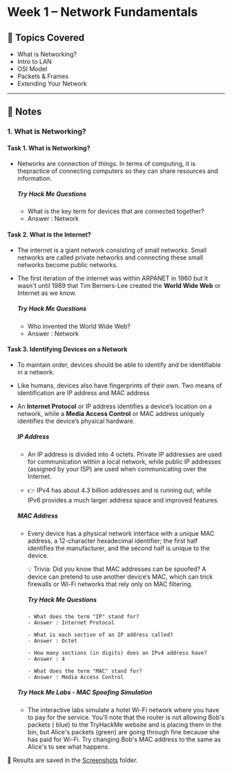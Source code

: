 # Week 1 – Network Fundamentals

## 📖 Topics Covered
- What is Networking?
- Intro to LAN
- OSI Model
- Packets & Frames
- Extending Your Network

---

## 📝 Notes

### 1. What is Networking?

#### Task 1. What is Networking?

- Networks are connection of things. In terms of computing, it is thepractice of connecting computers so they can share resources and information.

  ##### Try Hack Me Questions
  - What is the key term for devices that are connected together?
  - Answer : Network 


#### Task 2. What is the Internet?

- The internet is a giant network consisting of small networks. Small networks are called private networks and connecting these small networks become public networks.
- The first iteration of the internet was within ARPANET in 1960 but it wasn't until 1989 that Tim Berners-Lee created the **World Wide Web** or Internet as we know.

  ##### Try Hack Me Questions
    - Who invented the World Wide Web?
    - Answer : Network

#### Task 3. Identifying Devices on a Network

- To maintain order, devices should be able to identify and be identifiable in a network.
- Like humans, devices also have fingerprints of their own. Two means of identification are IP address and MAC address
- An **Internet Protocol** or IP address identifies a device’s location on a network, while a **Media Access Control**  or MAC address uniquely identifies the device’s physical hardware.

  ##### IP Address

  - An IP address is divided into 4 octets. Private IP addresses are used for communication within a local network, while public IP addresses (assigned by your ISP) are used when communicating over the Internet.

  - 👉 IPv4 has about 4.3 billion addresses and is running out, while IPv6 provides a much larger address space and improved features.

  ##### MAC Address

  - Every device has a physical network interface with a unique MAC address, a 12-character hexadecimal identifier; the first half identifies the manufacturer, and the second half is unique to the device.

    💡 Trivia: Did you know that MAC addresses can be spoofed? A device can pretend to use another device’s MAC, which can trick firewalls or Wi-Fi networks that rely only on MAC filtering.

    ##### Try Hack Me Questions
        - What does the term "IP" stand for?
        - Answer : Internet Protocol

        - What is each section of an IP address called?
        - Answer : Octet

        - How many sections (in digits) does an IPv4 address have? 
        - Answer : 4

        - What does the term "MAC" stand for?
        - Answer : Media Access Control
     
  ##### Try Hack Me Labs - MAC Spoofing Simulation

  - The interactive labs simulate a hotel Wi-Fi network where you have to pay for the service. You'll note that the router is not allowing Bob's packets ( blue) to the TryHackMe website and is placing them in the bin, but Alice's packets (green) are going through fine because she has paid for Wi-Fi. Try changing Bob's MAC address to the same as Alice's to see what happens.

📸 Results are saved in the [Screenshots](./Screenshots) folder.
